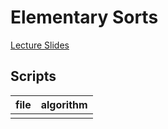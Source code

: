 # Elementary Sorts
[Lecture Slides](https://www.coursera.org/learn/algorithms-part1/supplement/erHuw/lecture-slides)

## Scripts
|file|algorithm|
|---|---|
|||
